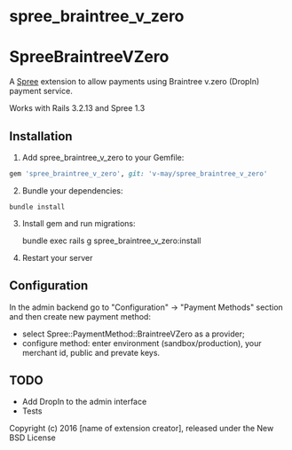 # spree_braintree_v_zero

SpreeBraintreeVZero
===================

A [Spree](http://spreecommerce.com) extension to allow payments using Braintree v.zero (DropIn) payment service.

Works with Rails 3.2.13 and Spree 1.3

Installation
------------

1. Add spree_braintree_v_zero to your Gemfile:

```ruby
gem 'spree_braintree_v_zero', git: 'v-may/spree_braintree_v_zero'
```

2. Bundle your dependencies:

```
bundle install
```

3. Install gem and run migrations:

    bundle exec rails g spree_braintree_v_zero:install

4. Restart your server

Configuration
-------------
In the admin backend go to "Configuration" -> "Payment Methods" section and then create new payment method:
  - select Spree::PaymentMethod::BraintreeVZero as a provider;
  - configure method: enter environment (sandbox/production), your merchant id, public and prevate keys.

TODO
-------------
- Add DropIn to the admin interface
- Tests


Copyright (c) 2016 [name of extension creator], released under the New BSD License
